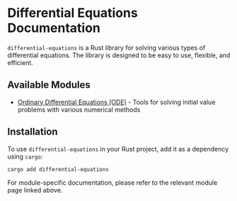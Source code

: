 # Differential Equations Documentation

`differential-equations` is a Rust library for solving various types of differential equations. The library is designed to be easy to use, flexible, and efficient.

## Available Modules

- [Ordinary Differential Equations (ODE)](./ode/introduction.md) - Tools for solving initial value problems with various numerical methods

## Installation

To use `differential-equations` in your Rust project, add it as a dependency using `cargo`:

```sh
cargo add differential-equations
```

For module-specific documentation, please refer to the relevant module page linked above.
